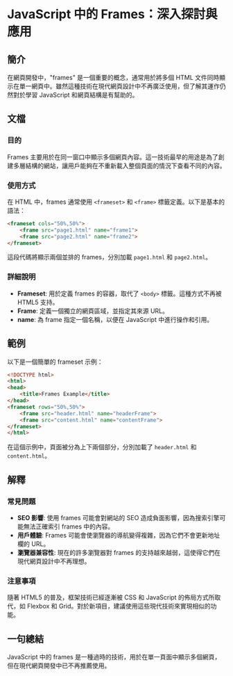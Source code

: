 <!--
Meta Description: # JavaScript 中的 Frames：深入探討與應用 ## 簡介 在網頁開發中，"frames" 是一個重要的概念，通常用於將多個 HTML 文件同時顯示在單一網頁中。雖然這種技術在現代網頁設計中不再廣泛使用，但了解其運作仍然對於學習 JavaScript 和網頁結構是有幫助的。 ## 文檔...
Meta Keywords: html, frames, frameset, frame, javascript
-->

# JavaScript 中的 Frames：深入探討與應用

## 簡介
在網頁開發中，"frames" 是一個重要的概念，通常用於將多個 HTML 文件同時顯示在單一網頁中。雖然這種技術在現代網頁設計中不再廣泛使用，但了解其運作仍然對於學習 JavaScript 和網頁結構是有幫助的。

## 文檔
### 目的
Frames 主要用於在同一窗口中顯示多個網頁內容。這一技術最早的用途是為了創建多層結構的網站，讓用戶能夠在不重新載入整個頁面的情況下查看不同的內容。

### 使用方式
在 HTML 中，frames 通常使用 `<frameset>` 和 `<frame>` 標籤定義。以下是基本的語法：

```html
<frameset cols="50%,50%">
    <frame src="page1.html" name="frame1">
    <frame src="page2.html" name="frame2">
</frameset>
```
這段代碼將顯示兩個並排的 frames，分別加載 `page1.html` 和 `page2.html`。

### 詳細說明
- **Frameset**: 用於定義 frames 的容器，取代了 `<body>` 標籤。這種方式不再被 HTML5 支持。
- **Frame**: 定義一個獨立的網頁區域，並指定其來源 URL。
- **name**: 為 frame 指定一個名稱，以便在 JavaScript 中進行操作和引用。

## 範例
以下是一個簡單的 frameset 示例：

```html
<!DOCTYPE html>
<html>
<head>
    <title>Frames Example</title>
</head>
<frameset rows="50%,50%">
    <frame src="header.html" name="headerFrame">
    <frame src="content.html" name="contentFrame">
</frameset>
</html>
```

在這個示例中，頁面被分為上下兩個部分，分別加載了 `header.html` 和 `content.html`。

## 解釋
### 常見問題
- **SEO 影響**: 使用 frames 可能會對網站的 SEO 造成負面影響，因為搜索引擎可能無法正確索引 frames 中的內容。
- **用戶體驗**: Frames 可能會使瀏覽器的導航變得複雜，因為它們不會更新地址欄的 URL。
- **瀏覽器兼容性**: 現在的許多瀏覽器對 frames 的支持越來越弱，這使得它們在現代網頁設計中不再理想。

### 注意事項
隨著 HTML5 的普及，框架技術已經逐漸被 CSS 和 JavaScript 的佈局方式所取代，如 Flexbox 和 Grid。對於新項目，建議使用這些現代技術來實現相似的功能。

## 一句總結
JavaScript 中的 frames 是一種過時的技術，用於在單一頁面中顯示多個網頁，但在現代網頁開發中已不再推薦使用。